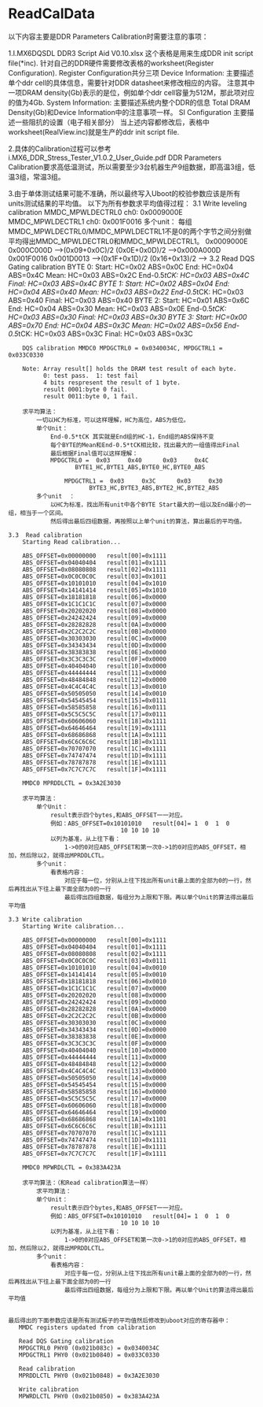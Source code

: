 # ReadCalData

﻿以下内容主要是DDR Parameters Calibration时需要注意的事项：

1.I.MX6DQSDL DDR3 Script Aid V0.10.xlsx
	这个表格是用来生成DDR init script file(*inc).
	针对自己的DDR硬件需要修改表格的worksheet(Register Configuration).
		Register Configuration共分三项
			Device Information:
				主要描述单个ddr cell的具体信息，需要针对DDR datasheet来修改相应的内容。
				注意其中一项DRAM density(Gb)表示的是位，例如单个ddr cell容量为512M，那此项对应的值为4Gb.
			System Information:
				主要描述系统内整个DDR的信息
				Total DRAM Density(Gb)和Device Information中的注意事项一样。
			SI Configuration
				主要描述一些阻抗的设置（电子相关部分）
		当上述内容都修改后，表格中worksheet(RealView.inc)就是生产的ddr init script file.

2.具体的Calibration过程可以参考i.MX6_DDR_Stress_Tester_V1.0.2_User_Guide.pdf
  DDR Parameters Calibration要求高低温测试，所以需要至少3台机器生产9组数据，即高温3组，低温3组，常温3组。
  

3.由于单体测试结果可能不准确，所以最终写入Uboot的校验参数应该是所有units测试结果的平均值。
	以下为所有参数求平均值得过程：
	3.1 Write leveling calibration
		MMDC_MPWLDECTRL0 ch0: 0x0009000E
		MMDC_MPWLDECTRL1 ch0: 0x001F0016
		多个unit：
			每组MMDC_MPWLDECTRL0/MMDC_MPWLDECTRL1不是0的两个字节之间分别做平均得出MMDC_MPWLDECTRL0和MMDC_MPWLDECTRL1。
			0x0009000E 0x000C000D -->(0x09+0x0C)/2 (0x0E+0x0D)/2 -->0x000A000D
			0x001F0016 0x001D0013 -->(0x1F+0x1D)/2 (0x16+0x13)/2 -->
	3.2 Read DQS Gating calibration
		BYTE 0:
		        Start:           HC=0x02 ABS=0x0C
		        End:             HC=0x04 ABS=0x4C
		        Mean:            HC=0x03 ABS=0x2C
		        End-0.5*tCK:     HC=0x03 ABS=0x4C
		        Final:           HC=0x03 ABS=0x4C
		BYTE 1:
		        Start:           HC=0x02 ABS=0x04
		        End:             HC=0x04 ABS=0x40
		        Mean:            HC=0x03 ABS=0x22
		        End-0.5*tCK:     HC=0x03 ABS=0x40
		        Final:           HC=0x03 ABS=0x40
		BYTE 2:
		        Start:           HC=0x01 ABS=0x6C
		        End:             HC=0x04 ABS=0x30
		        Mean:            HC=0x03 ABS=0x0E
		        End-0.5*tCK:     HC=0x03 ABS=0x30
		        Final:           HC=0x03 ABS=0x30
		BYTE 3:
		        Start:           HC=0x00 ABS=0x70
		        End:             HC=0x04 ABS=0x3C
		        Mean:            HC=0x02 ABS=0x56
		        End-0.5*tCK:     HC=0x03 ABS=0x3C
		        Final:           HC=0x03 ABS=0x3C
		
		
		DQS calibration MMDC0 MPDGCTRL0 = 0x0340034C, MPDGCTRL1 = 0x033C0330
		
		Note: Array result[] holds the DRAM test result of each byte.
		      0: test pass.  1: test fail
		      4 bits respresent the result of 1 byte.
		      result 0001:byte 0 fail.
		      result 0011:byte 0, 1 fail.
		      
		求平均算法：
			一切以HC为标准，可以这样理解，HC为高位，ABS为低位。
			单个Unit：
				End-0.5*tCK 其实就是End组的HC-1，End组的ABS保持不变
				每个BYTE的Mean和End-0.5*tCK相比较，找出最大的一组值得出Final
				最后根据Final值可以这样理解：
				MPDGCTRL0 =  0x03     0x40      0x03     0x4C
					   BYTE1_HC,BYTE1_ABS,BYTE0_HC,BYTE0_ABS 	
			      
			      	MPDGCTRL1 =  0x03     0x3C      0x03     0x30
			      		   BYTE3_HC,BYTE3_ABS,BYTE2_HC,BYTE2_ABS	
			多个unit	：
				以HC为标准，找出所有unit中各个BYTE Start最大的一组以及End最小的一组，相当于一个区间。
				然后得出最后四组数据，再按照以上单个unit的算法，算出最后的平均值。	
				
	3.3  Read calibration
		Starting Read calibration...
		
		ABS_OFFSET=0x00000000   result[00]=0x1111
		ABS_OFFSET=0x04040404   result[01]=0x1111
		ABS_OFFSET=0x08080808   result[02]=0x1111
		ABS_OFFSET=0x0C0C0C0C   result[03]=0x1011
		ABS_OFFSET=0x10101010   result[04]=0x1010
		ABS_OFFSET=0x14141414   result[05]=0x1010
		ABS_OFFSET=0x18181818   result[06]=0x0000
		ABS_OFFSET=0x1C1C1C1C   result[07]=0x0000
		ABS_OFFSET=0x20202020   result[08]=0x0000
		ABS_OFFSET=0x24242424   result[09]=0x0000
		ABS_OFFSET=0x28282828   result[0A]=0x0000
		ABS_OFFSET=0x2C2C2C2C   result[0B]=0x0000
		ABS_OFFSET=0x30303030   result[0C]=0x0000
		ABS_OFFSET=0x34343434   result[0D]=0x0000
		ABS_OFFSET=0x38383838   result[0E]=0x0000
		ABS_OFFSET=0x3C3C3C3C   result[0F]=0x0000
		ABS_OFFSET=0x40404040   result[10]=0x0000
		ABS_OFFSET=0x44444444   result[11]=0x0000
		ABS_OFFSET=0x48484848   result[12]=0x0000
		ABS_OFFSET=0x4C4C4C4C   result[13]=0x0010
		ABS_OFFSET=0x50505050   result[14]=0x0010
		ABS_OFFSET=0x54545454   result[15]=0x0111
		ABS_OFFSET=0x58585858   result[16]=0x0111
		ABS_OFFSET=0x5C5C5C5C   result[17]=0x0111
		ABS_OFFSET=0x60606060   result[18]=0x1111
		ABS_OFFSET=0x64646464   result[19]=0x1111
		ABS_OFFSET=0x68686868   result[1A]=0x1111
		ABS_OFFSET=0x6C6C6C6C   result[1B]=0x1111
		ABS_OFFSET=0x70707070   result[1C]=0x1111
		ABS_OFFSET=0x74747474   result[1D]=0x1111
		ABS_OFFSET=0x78787878   result[1E]=0x1111
		ABS_OFFSET=0x7C7C7C7C   result[1F]=0x1111
		
		MMDC0 MPRDDLCTL = 0x3A2E3030
		
		求平均算法：
			单个Unit：
				result表示四个bytes,和ABS_OFFSET一一对应。
				例如：ABS_OFFSET=0x10101010   result[04]= 1  0  1  0
									10 10 10 10
				以列为基准，从上往下看：
					1->0的0对应ABS_OFFSET和第一次0->1的0对应的ABS_OFFSET，相加，然后除以2，就得出MPRDDLCTL。
			多个unit：
				看表格内容：
					对应于每一位，分别从上往下找出所有unit最上面的全部为0的一行，然后再找出从下往上最下面全部为0的一行
					最后得出四组数据，每组分为上限和下限。再以单个Unit的算法得出最后平均值
			
	3.3 Write calibration
		Starting Write calibration...
		
		ABS_OFFSET=0x00000000   result[00]=0x1111
		ABS_OFFSET=0x04040404   result[01]=0x1111
		ABS_OFFSET=0x08080808   result[02]=0x1111
		ABS_OFFSET=0x0C0C0C0C   result[03]=0x0111
		ABS_OFFSET=0x10101010   result[04]=0x0010
		ABS_OFFSET=0x14141414   result[05]=0x0010
		ABS_OFFSET=0x18181818   result[06]=0x0010
		ABS_OFFSET=0x1C1C1C1C   result[07]=0x0000
		ABS_OFFSET=0x20202020   result[08]=0x0000
		ABS_OFFSET=0x24242424   result[09]=0x0000
		ABS_OFFSET=0x28282828   result[0A]=0x0000
		ABS_OFFSET=0x2C2C2C2C   result[0B]=0x0000
		ABS_OFFSET=0x30303030   result[0C]=0x0000
		ABS_OFFSET=0x34343434   result[0D]=0x0000
		ABS_OFFSET=0x38383838   result[0E]=0x0000
		ABS_OFFSET=0x3C3C3C3C   result[0F]=0x0000
		ABS_OFFSET=0x40404040   result[10]=0x0000
		ABS_OFFSET=0x44444444   result[11]=0x0000
		ABS_OFFSET=0x48484848   result[12]=0x0000
		ABS_OFFSET=0x4C4C4C4C   result[13]=0x0000
		ABS_OFFSET=0x50505050   result[14]=0x0000
		ABS_OFFSET=0x54545454   result[15]=0x0000
		ABS_OFFSET=0x58585858   result[16]=0x0000
		ABS_OFFSET=0x5C5C5C5C   result[17]=0x0000
		ABS_OFFSET=0x60606060   result[18]=0x0000
		ABS_OFFSET=0x64646464   result[19]=0x0000
		ABS_OFFSET=0x68686868   result[1A]=0x1101
		ABS_OFFSET=0x6C6C6C6C   result[1B]=0x1111
		ABS_OFFSET=0x70707070   result[1C]=0x1111
		ABS_OFFSET=0x74747474   result[1D]=0x1111
		ABS_OFFSET=0x78787878   result[1E]=0x1111
		ABS_OFFSET=0x7C7C7C7C   result[1F]=0x1111
		
		MMDC0 MPWRDLCTL = 0x383A423A
		
		求平均算法：（和Read calibration算法一样）
			求平均算法：
			单个Unit：
				result表示四个bytes,和ABS_OFFSET一一对应。
				例如：ABS_OFFSET=0x10101010   result[04]= 1  0  1  0
									10 10 10 10
				以列为基准，从上往下看：
					1->0的0对应ABS_OFFSET和第一次0->1的0对应的ABS_OFFSET，相加，然后除以2，就得出MPRDDLCTL。
			多个unit：
				看表格内容：
					对应于每一位，分别从上往下找出所有unit最上面的全部为0的一行，然后再找出从下往上最下面全部为0的一行
					最后得出四组数据，每组分为上限和下限。再以单个Unit的算法得出最后平均值
		
	
	最后得出的下面参数应该是所有测试板子的平均值然后修改到uboot对应的寄存器中：   
	   MMDC registers updated from calibration
	
	   Read DQS Gating calibration
	   MPDGCTRL0 PHY0 (0x021b083c) = 0x0340034C
	   MPDGCTRL1 PHY0 (0x021b0840) = 0x033C0330
	
	   Read calibration
	   MPRDDLCTL PHY0 (0x021b0848) = 0x3A2E3030
	
	   Write calibration
	   MPWRDLCTL PHY0 (0x021b0850) = 0x383A423A
